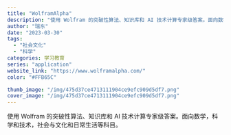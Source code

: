 ```yaml
---
title: "WolframAlpha"
description: "使用 Wolfram 的突破性算法、知识库和 AI 技术计算专家级答案。面向数学，科学和技术，社会与文化和日常生活等科目"
author: "瑞东"
date: "2023-03-30"
tags:
  - "社会文化"
  - "科学"
categories: 学习教育
series: "application"
website_link: "https://www.wolframalpha.com/"
color: "#FFB65C"

thumb_image: "/img/475d37ce4713111904ce9efc909d5df7.png"
cover_image: "/img/475d37ce4713111904ce9efc909d5df7.png"
---
```


使用 Wolfram 的突破性算法、知识库和 AI 技术计算专家级答案。面向数学，科学和技术，社会与文化和日常生活等科目。